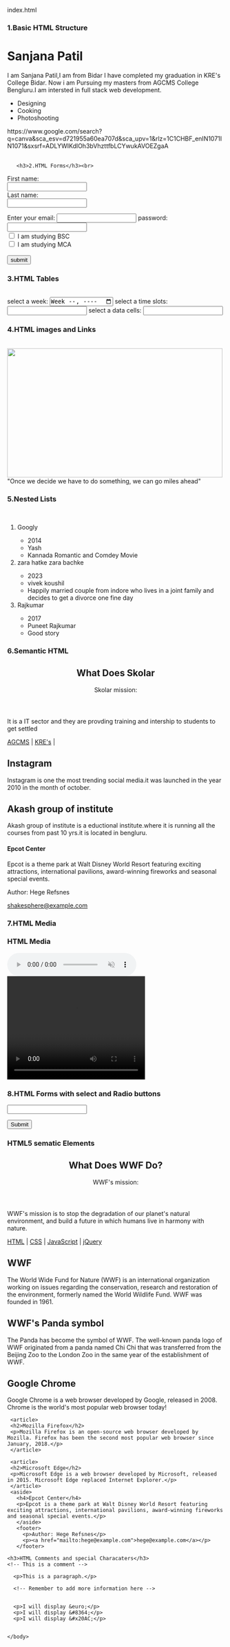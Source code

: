 index.html<br>
<h3>1.Basic HTML Structure</h5>
<!DOCTYPE html>
<html>
    <body>
        <title>Patil</title>
        <h1>Sanjana Patil</h1>
        <p>I am Sanjana Patil,I am from Bidar 
        I have completed my graduation in KRE's College Bidar.
        Now i am Pursuing my masters from AGCMS College Bengluru.I am intersted in full stack web development. </p>
        <ul>
            <li>Designing</li>
            <li>Cooking</li>
            <li>Photoshooting</li>
        </ul>
        <a>https://www.google.com/search?q=canva&sca_esv=d721955a60ea707d&sca_upv=1&rlz=1C1CHBF_enIN1071IN1071&sxsrf=ADLYWIKdlOh3bVhzttfbLCYwukAVOEZgaA</a><br><br>
        
       <h3>2.HTML Forms</h3><br>
<form>
    <label for="fname">First name:</label><br>
    <input type="text" id="fname" name="fname"><br>
    <label for="lname">Last name:</label><br>
    <input type="text" id="lname" name="lname"><br>
   </form>
   <label for="email"> Enter your email:</label>
   <input type=""email" id="email" name="email">
   <label for="pwd">password:</label>
   <input type="password" id="pwd" name="pwd"><br>
   <input type="checkbox"id="College code" name="College name" value="BSc">
   <label for="College name"> I am studying BSC</label><br>
   <input type="checkbox"id="College Code" name="College name" value="MCA">
   <label for="College name"> I am studying MCA</label><br><br>
   <input type="submit" value="submit"><br>

   <h3>3.HTML Tables</h3><br>
   <label for="week">select a week:</label>
<input type="week" id="week" name="week">
<label for="time slots">select a time slots:</label>
<input type="time slots" id="time slots" name="time slots">
<label for="data cells">select a data cells:</label>
<input type="data cells" id="data cells" name="data cells">

<h3>4.HTML images and Links </h3><br>
<img src=https://cdn.narendramodi.in/cmsuploads/0.76033500_1717148513_1155x548-1.png width="500" height="300"><br>
<imgcaption>"Once we decide we have to do something, we can go miles ahead"</imgcaption>

<h3>5.Nested Lists</h3><br>
<ol>
    <li>Googly</li>
    <ul>
        <li>2014</li>
        <li>Yash</li>
        <li>Kannada Romantic and Comdey Movie</li>
    </ul>
    <li>zara hatke zara bachke</li>
    <ul>
        <li>2023</li>
        <li>vivek koushil</li>
        <li>Happily married couple from indore who lives in a joint family and decides to get a divorce one fine day</li>
    </ul>
    <li>Rajkumar</li>
    <ul>
        <li>2017</li>
        <li>Puneet Rajkumar</li>
        <li>Good story</li>
    </ul>
</ol>
<h3>6.Semantic HTML</h3>
<article>
    <header>
      <h1>What Does Skolar</h1>
      <p>Skolar mission:</p>
    </header>
    <p>It is a IT sector and they are provding training and intership to students to get settled</p>
  </article>
   
  <nav>
    <a href="/agcms/">AGCMS</a> |
    <a href="/kres/">KRE's</a> |
  </nav>
  <article>
    <h2>Instagram</h2>
    <p>Instagram is one the most trending social media.it was launched in the year 2010 in the month of october.</p>
    </article>
    <article>
        <h2>Akash group of institute</h2>
        <p>Akash group of institute is a eductional institute.where it is running all the courses from past 10 yrs.it is located in bengluru.</p>
    </article>
     
<aside>
<h4>Epcot Center</h4>
<p>Epcot is a theme park at Walt Disney World Resort featuring exciting attractions, international pavilions, award-winning fireworks and seasonal special events.</p>
</aside>
<footer>
    <p>Author: Hege Refsnes</p>
    <p><a href="https://www.gutenberg.org/ebooks/100.epub.images">shakesphere@example.com</a></p>
  </footer>
  <h3>7.HTML Media</h3>
  <h3>HTML Media</h3>
  <audio controls autoplay muted>
    <source src="horse.ogg" type="audio/ogg">
    <source src="horse.mp3" type="audio/mpeg">
  Your browser does not support the audio element.
  </audio>
  <video width="320" height="240" controls>
    <source src="movie.mp4" type="video/mp4">
    <source src="movie.ogg" type="video/ogg">
    Your browser does not support the video tag.
  </video>  

  <h3>8.HTML Forms with select and Radio 
   buttons </h3>
   <form method="get" action="something.php">
     <input type="text" name="name" />
 </form>
 
 <input type="submit" />
 <h3>HTML5 sematic Elements</h3>
 <article>
   <header>
     <h1>What Does WWF Do?</h1>
     <p>WWF's mission:</p>
   </header>
   <p>WWF's mission is to stop the degradation of our planet's natural environment,
   and build a future in which humans live in harmony with nature.</p>
 </article>
 <nav>
   <a href="/html/">HTML</a> |
   <a href="/css/">CSS</a> |
   <a href="/js/">JavaScript</a> |
   <a href="/jquery/">jQuery</a>
 </nav>
 <section>
   <h1>WWF</h1>
   <p>The World Wide Fund for Nature (WWF) is an international organization working on issues regarding the conservation, research and restoration of the environment, formerly named the World Wildlife Fund. WWF was founded in 1961.</p>
   </section>
   
   <section>
   <h1>WWF's Panda symbol</h1>
   <p>The Panda has become the symbol of WWF. The well-known panda logo of WWF originated from a panda named Chi Chi that was transferred from the Beijing Zoo to the London Zoo in the same year of the establishment of WWF.</p>
   </section>
   <article>
     <h2>Google Chrome</h2>
     <p>Google Chrome is a web browser developed by Google, released in 2008. Chrome is the world's most popular web browser today!</p>
     </article>
     
     <article>
     <h2>Mozilla Firefox</h2>
     <p>Mozilla Firefox is an open-source web browser developed by Mozilla. Firefox has been the second most popular web browser since January, 2018.</p>
     </article>
     
     <article>
     <h2>Microsoft Edge</h2>
     <p>Microsoft Edge is a web browser developed by Microsoft, released in 2015. Microsoft Edge replaced Internet Explorer.</p>
     </article>
     <aside>
       <h4>Epcot Center</h4>
       <p>Epcot is a theme park at Walt Disney World Resort featuring exciting attractions, international pavilions, award-winning fireworks and seasonal special events.</p>
       </aside>
       <footer>
         <p>Author: Hege Refsnes</p>
         <p><a href="mailto:hege@example.com">hege@example.com</a></p>
       </footer>

    <h3>HTML Comments and special Characaters</h3>
    <!-- This is a comment -->

      <p>This is a paragraph.</p>

      <!-- Remember to add more information here --> 
       
       
      <p>I will display &euro;</p>
      <p>I will display &#8364;</p>
      <p>I will display &#x20AC;</p>
 
  
    </body>
</html>